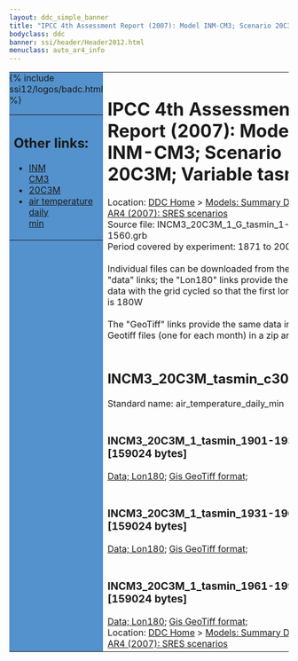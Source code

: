 ```yaml
---
layout: ddc_simple_banner
title: "IPCC 4th Assessment Report (2007): Model INM-CM3; Scenario 20C3M; Variable tasmin"
bodyclass: ddc
banner: ssi/header/Header2012.html
menuclass: auto_ar4_info
---
```



<table width="100%" border="0" cellspacing="0" cellpadding="0" style="border-collapse: collapse;">
<tr style="margin:0;padding:0;border:0;">
<td style="margin:0;padding:0;border:0;height:1pt;width:150pt;background:#5492CD;" valign="top" >

<div id="lh-col2" class="auto_ar4_info">
<table class="menumain" bgcolor="#5492CD" cellspacing="0" width="100%" border="0">
<tr><td>
<h2> Other links:</h2>
<ul>
<li><a href="/auto/ar4/model-INM-CM3.html">INM<br/>CM3</a></li>
<li><a href="/auto/ar4/scenario-20C3M.html">20C3M</a></li>
<li><a href="/auto/ar4/var-air_temperature_daily_min.html">air temperature daily<br/> min</a></li>
</ul>
</td></tr>
{% include ssi12/logos/badc.html %}
</table>
</div>
</td>
<td><h1>IPCC 4th Assessment Report (2007): Model INM-CM3; Scenario 20C3M; Variable tasmin</h1>

<!-- Breadcrumb1 -->
<div id="breadcrumb1" align="left">
Location: <a href="/index.html">DDC Home</a> > <a href="/sim/gcm_clim/">Models: Summary Data</a>
> <a href="/sim/gcm_clim/SRES_AR4/index.html">AR4 (2007): SRES scenarios</a>
</div>
<!-- End of Breadcrumb1 -->Source file: INCM3_20C3M_1_G_tasmin_1-1560.grb
<br/>
Period covered by experiment: 1871 to 2000<br/>
<br/>Individual files can be downloaded from the "data" links; the "Lon180" links provide the same data
         with the grid cycled so that the first longitude is 180W<br/>
<br/>The "GeoTiff" links provide the same data in 12 Geotiff files (one for each month)
          in a zip archive<br/>
<br/><h2>INCM3_20C3M_tasmin_c30a.tar</h2>
Standard name: air_temperature_daily_min<br>
<br/><h3>INCM3_20C3M_1_tasmin_1901-1930.nc [159024 bytes]</h3>
<a href="/cgi-bin/downl/ar4_nc/tasmin/INCM3_20C3M_1_tasmin_1901-1930.nc">Data; </a><a href="/cgi-bin/downl/ar4_nc/tasmin/INCM3_20C3M_1_tasmin_1901-1930.cyto180.nc"> Lon180</a>; <a href="/cgi-bin/downl/ar4_tif/tasmin/INCM3_20C3M_1_tasmin_1901-1930.zip">Gis GeoTiff format; </a><br/>
<br/><h3>INCM3_20C3M_1_tasmin_1931-1960.nc [159024 bytes]</h3>
<a href="/cgi-bin/downl/ar4_nc/tasmin/INCM3_20C3M_1_tasmin_1931-1960.nc">Data; </a><a href="/cgi-bin/downl/ar4_nc/tasmin/INCM3_20C3M_1_tasmin_1931-1960.cyto180.nc"> Lon180</a>; <a href="/cgi-bin/downl/ar4_tif/tasmin/INCM3_20C3M_1_tasmin_1931-1960.zip">Gis GeoTiff format; </a><br/>
<br/><h3>INCM3_20C3M_1_tasmin_1961-1990.nc [159024 bytes]</h3>
<a href="/cgi-bin/downl/ar4_nc/tasmin/INCM3_20C3M_1_tasmin_1961-1990.nc">Data; </a><a href="/cgi-bin/downl/ar4_nc/tasmin/INCM3_20C3M_1_tasmin_1961-1990.cyto180.nc"> Lon180</a>; <a href="/cgi-bin/downl/ar4_tif/tasmin/INCM3_20C3M_1_tasmin_1961-1990.zip">Gis GeoTiff format; </a><br/>
<!-- Breadcrumb2 -->
<div id="breadcrumb2" align="left">
Location: <a href="/index.html">DDC Home</a> > <a href="/sim/gcm_clim/">Models: Summary Data</a>
> <a href="/sim/gcm_clim/SRES_AR4/index.html">AR4 (2007): SRES scenarios</a>
</div>
<!-- End of Breadcrumb2 --></td></tr></table>
